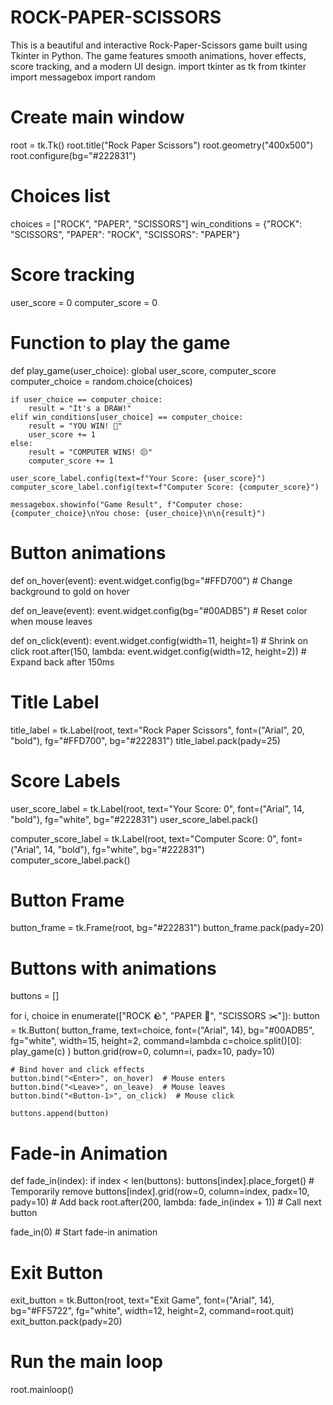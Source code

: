 # ROCK-PAPER-SCISSORS
This is a beautiful and interactive Rock-Paper-Scissors game built using Tkinter in Python. The game features smooth animations, hover effects, score tracking, and a modern UI design.
import tkinter as tk
from tkinter import messagebox
import random

# Create main window
root = tk.Tk()
root.title("Rock Paper Scissors")
root.geometry("400x500")
root.configure(bg="#222831")

# Choices list
choices = ["ROCK", "PAPER", "SCISSORS"]
win_conditions = {"ROCK": "SCISSORS", "PAPER": "ROCK", "SCISSORS": "PAPER"}

# Score tracking
user_score = 0
computer_score = 0

# Function to play the game
def play_game(user_choice):
    global user_score, computer_score
    computer_choice = random.choice(choices)

    if user_choice == computer_choice:
        result = "It's a DRAW!"
    elif win_conditions[user_choice] == computer_choice:
        result = "YOU WIN! 🎉"
        user_score += 1
    else:
        result = "COMPUTER WINS! 😔"
        computer_score += 1

    user_score_label.config(text=f"Your Score: {user_score}")
    computer_score_label.config(text=f"Computer Score: {computer_score}")

    messagebox.showinfo("Game Result", f"Computer chose: {computer_choice}\nYou chose: {user_choice}\n\n{result}")

# Button animations
def on_hover(event):
    event.widget.config(bg="#FFD700")  # Change background to gold on hover

def on_leave(event):
    event.widget.config(bg="#00ADB5")  # Reset color when mouse leaves

def on_click(event):
    event.widget.config(width=11, height=1)  # Shrink on click
    root.after(150, lambda: event.widget.config(width=12, height=2))  # Expand back after 150ms

# Title Label
title_label = tk.Label(root, text="Rock Paper Scissors", font=("Arial", 20, "bold"), fg="#FFD700", bg="#222831")
title_label.pack(pady=25)

# Score Labels
user_score_label = tk.Label(root, text="Your Score: 0", font=("Arial", 14, "bold"), fg="white", bg="#222831")
user_score_label.pack()

computer_score_label = tk.Label(root, text="Computer Score: 0", font=("Arial", 14, "bold"), fg="white", bg="#222831")
computer_score_label.pack()

# Button Frame
button_frame = tk.Frame(root, bg="#222831")
button_frame.pack(pady=20)

# Buttons with animations
buttons = []

for i, choice in enumerate(["ROCK 🪨", "PAPER 📄", "SCISSORS ✂️"]):
    button = tk.Button(
        button_frame, text=choice, font=("Arial", 14), bg="#00ADB5", fg="white",
        width=15, height=2, command=lambda c=choice.split()[0]: play_game(c)
    )
    button.grid(row=0, column=i, padx=10, pady=10)

    # Bind hover and click effects
    button.bind("<Enter>", on_hover)  # Mouse enters
    button.bind("<Leave>", on_leave)  # Mouse leaves
    button.bind("<Button-1>", on_click)  # Mouse click

    buttons.append(button)

# Fade-in Animation
def fade_in(index):
    if index < len(buttons):
        buttons[index].place_forget()  # Temporarily remove
        buttons[index].grid(row=0, column=index, padx=10, pady=10)  # Add back
        root.after(200, lambda: fade_in(index + 1))  # Call next button

fade_in(0)  # Start fade-in animation

# Exit Button
exit_button = tk.Button(root, text="Exit Game", font=("Arial", 14), bg="#FF5722", fg="white", width=12, height=2, command=root.quit)
exit_button.pack(pady=20)

# Run the main loop
root.mainloop()
